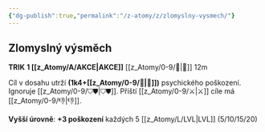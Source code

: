 ```yaml
---
{"dg-publish":true,"permalink":"/z-atomy/z/zlomyslny-vysmech/"}
---
```


## Zlomyslný výsměch
**TRIK**
**1 [[z_Atomy/A/AKCE\|AKCE]]**
[[z_Atomy/0-9/🫱\|🫱]] 12m

Cíl v dosahu utrží **(1k4+[[z_Atomy/0-9/📖\|📖]])** psychického poškození. Ignoruje [[z_Atomy/0-9/⛉⛊\|⛉⛊]].
Příští [[z_Atomy/0-9/⚔️\|⚔️]] cíle má [[z_Atomy/0-9/👎\|👎]].

**Vyšší úrovně**: **+3 poškození** každých 5 [[z_Atomy/L/LVL\|LVL]] (5/10/15/20)